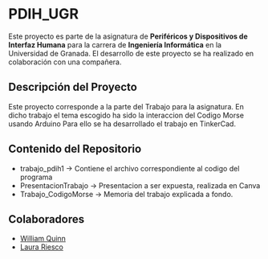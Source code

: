 # PDIH_UGR

Este proyecto es parte de la asignatura de **Periféricos y Dispositivos de Interfaz Humana** para la carrera de **Ingeniería Informática** en la Universidad de Granada. El desarrollo de este proyecto se ha realizado en colaboración con una compañera.

## Descripción del Proyecto

Este proyecto corresponde a la parte del Trabajo para la asignatura.
En dicho trabajo el tema escogido ha sido la interaccion del Codigo Morse usando Arduino
Para ello se ha desarrollado el trabajo en TinkerCad.

## Contenido del Repositorio

- trabajo_pdih1 -> Contiene el archivo correspondiente al codigo del programa
- PresentacionTrabajo -> Presentacion a ser expuesta, realizada en Canva
- Trabajo_CodigoMorse -> Memoria del trabajo explicada a fondo.

## Colaboradores

- [William Quinn](https://github.com/Wistry)
- [Laura Riesco](https://github.com/LauraRiesco)